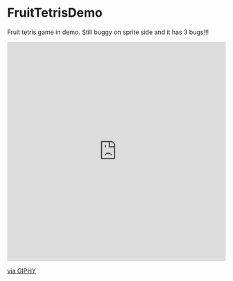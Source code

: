 # FruitTetrisDemo
Fruit tetris game in demo. Still buggy on sprite side and it has 3 bugs!!!




<div style="width:100%;height:0;padding-bottom:100%;position:relative;"><iframe src="https://giphy.com/embed/9RmPnaHkxDgUo" width="100%" height="100%" style="position:absolute" frameBorder="0" class="giphy-embed" allowFullScreen></iframe></div><p><a href="https://giphy.com/gifs/buggy-9RmPnaHkxDgUo">via GIPHY</a></p>
